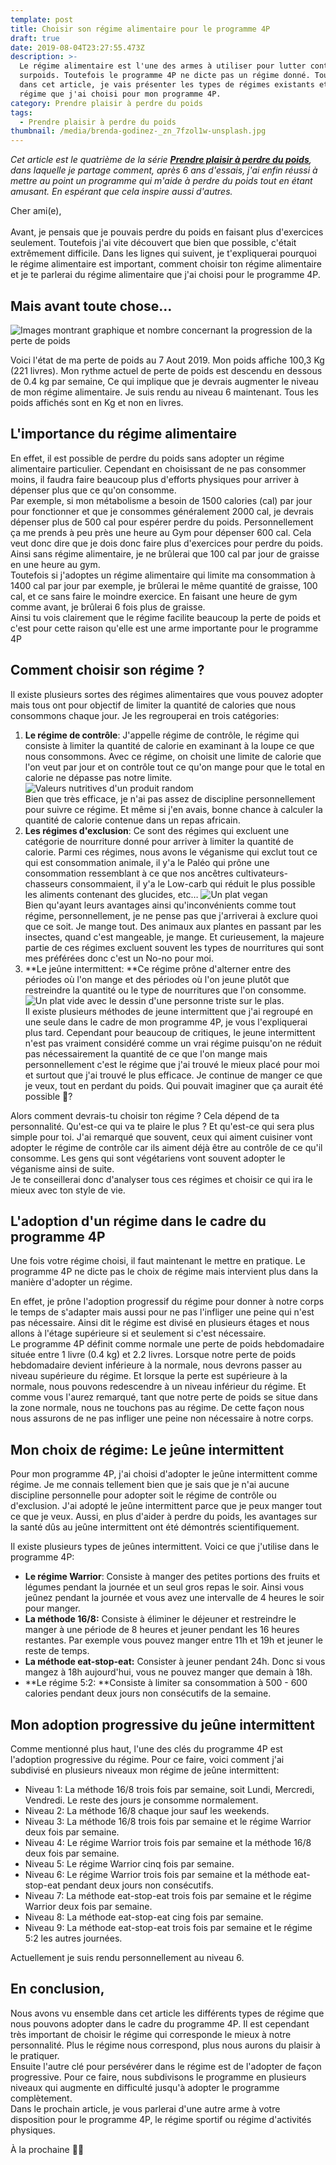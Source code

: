 ```yaml
---
template: post
title: Choisir son régime alimentaire pour le programme 4P
draft: true
date: 2019-08-04T23:27:55.473Z
description: >-
  Le régime alimentaire est l'une des armes à utiliser pour lutter contre le
  surpoids. Toutefois le programme 4P ne dicte pas un régime donné. Toutefois
  dans cet article, je vais présenter les types de régimes existants et le
  régime que j'ai choisi pour mon programme 4P.
category: Prendre plaisir à perdre du poids
tags:
  - Prendre plaisir à perdre du poids
thumbnail: /media/brenda-godinez-_zn_7fzol1w-unsplash.jpg
---
```

_Cet article est le quatrième de la série [**Prendre plaisir à perdre du poids**](https://www.didia.me/category/prendre-plaisir-a-perdre-du-poids/), dans laquelle je partage comment, après 6 ans d'essais, j'ai enfin réussi à mettre au point un programme qui m'aide à perdre du poids tout en étant amusant. En espérant que cela inspire aussi d'autres._

Cher ami(e),\
\
Avant, je pensais que je pouvais perdre du poids en faisant plus d'exercices seulement. Toutefois j'ai vite découvert que bien que possible, c'était extrêmement difficile. Dans les lignes qui suivent, je t'expliquerai pourquoi le régime alimentaire est important, comment choisir ton régime alimentaire et je te parlerai du régime alimentaire que j'ai choisi pour le programme 4P.

## Mais avant toute chose…

![Images montrant graphique et nombre concernant la progression de la perte de poids](/media/pjimage.jpg "Progrès au 7 Aout 2019")

Voici l'état de ma perte de poids au 7 Aout 2019. Mon poids affiche 100,3 Kg (221 livres). Mon rythme actuel de perte de poids est descendu en dessous de 0.4 kg par semaine, Ce qui implique que je devrais augmenter le niveau de mon régime alimentaire. Je suis rendu au niveau 6 maintenant. Tous les poids affichés sont en Kg et non en livres.

## L'importance du régime alimentaire

En effet, il est possible de perdre du poids sans adopter un régime alimentaire particulier. Cependant en choisissant de ne pas consommer moins, il faudra faire beaucoup plus d'efforts physiques pour arriver à dépenser plus que ce qu'on consomme.\
Par exemple, si mon métabolisme a besoin de 1500 calories (cal) par jour pour fonctionner et que je consommes généralement 2000 cal, je devrais dépenser plus de 500 cal pour espérer perdre du poids. Personnellement ça me prends à peu près une heure au Gym pour dépenser 600 cal. Cela veut donc dire que je dois donc faire plus d'exercices pour perdre du poids. Ainsi sans régime alimentaire, je ne brûlerai que 100 cal par jour de graisse en une heure au gym.\
Toutefois si j'adoptes un régime alimentaire qui limite ma consommation à 1400 cal par jour par exemple, je brûlerai le même quantité de graisse, 100 cal, et ce sans faire le moindre exercice. En faisant une heure de gym comme avant, je brûlerai 6 fois plus de graisse.\
Ainsi tu vois clairement que le régime facilite beaucoup la perte de poids et c'est pour cette raison qu'elle est une arme importante pour le programme 4P

## Comment choisir son régime ?

Il existe plusieurs sortes des régimes alimentaires que vous pouvez adopter mais tous ont pour objectif de limiter la quantité de calories que nous consommons chaque jour. Je les regrouperai en trois catégories:

1. **Le régime de contrôle**: J'appelle régime de contrôle, le régime qui consiste à limiter la quantité de calorie en examinant à la loupe ce que nous consommons. Avec ce régime, on choisit une limite de calorie que l'on veut par jour et on contrôle tout ce qu'on mange pour que le total en calorie ne dépasse pas notre limite. 
   ![Valeurs nutritives d'un produit random](/media/lble_industry_nutrition_label_table_information_im1_1503325839214_fra.jpg "Exemple de valeurs nutritives")
   \
   Bien que très efficace, je n'ai pas assez de discipline personnellement pour suivre ce régime. Et même si j'en avais, bonne chance à calculer la quantité de calorie contenue dans un repas africain.
2. **Les régimes d'exclusion**: Ce sont des régimes qui excluent une catégorie de nourriture donné pour arriver à limiter la quantité de calorie. Parmi ces régimes, nous avons le véganisme qui exclut tout ce qui est consommation animale, il y'a le Paléo qui prône une consommation ressemblant à ce que nos ancêtres cultivateurs-chasseurs consommaient, il y'a le Low-carb qui réduit le plus possible les aliments contenant des glucides, etc…
   ![Un plat vegan](/media/anna-pelzer-igfigp5onv0-unsplash.jpg "Un plat vegan")
   \
   Bien qu'ayant leurs avantages ainsi qu'inconvénients comme tout régime, personnellement, je ne pense pas que j'arriverai à exclure quoi que ce soit. Je mange tout. Des animaux aux plantes en passant par les insectes, quand c'est mangeable, je mange. Et curieusement, la majeure partie de ces régimes excluent souvent les types de nourritures qui sont mes préférées donc c'est un No-no pour moi.
3. **Le jeûne intermittent: **Ce régime prône d'alterner entre des périodes où l'on mange et des périodes où l'on jeune plutôt que restreindre la quantité ou le type de nourritures que l'on consomme. 
   ![Un plat vide avec le dessin d'une personne triste sur le plas.](/media/thought-catalog-fnztlib52gu-unsplash.jpg "Un plat vide")
   \
   Il existe plusieurs méthodes de jeune intermittent que j'ai regroupé en une seule dans le cadre de mon programme 4P, je vous l'expliquerai plus tard. Cependant pour beaucoup de critiques, le jeune intermittent n'est pas vraiment considéré comme un vrai régime puisqu'on ne réduit pas nécessairement la quantité de ce que l'on mange mais personnellement c'est le régime que j'ai trouvé le mieux placé pour moi et surtout que j'ai trouvé le plus efficace. Je continue de manger ce que je veux, tout en perdant du poids. Qui pouvait imaginer que ça aurait été possible 🤪?

Alors comment devrais-tu choisir ton régime ? Cela dépend de ta personnalité. Qu'est-ce qui va te plaire le plus ? Et qu'est-ce qui sera plus simple pour toi. J'ai remarqué que souvent, ceux qui aiment cuisiner vont adopter le régime de contrôle car ils aiment déjà être au contrôle de ce qu'il consomme. Les gens qui sont végétariens vont souvent adopter le véganisme ainsi de suite.\
Je te conseillerai donc d'analyser tous ces régimes et choisir ce qui ira le mieux avec ton style de vie.

## L'adoption d'un régime dans le cadre du programme 4P

Une fois votre régime choisi, il faut maintenant le mettre en pratique. Le programme 4P ne dicte pas le choix de régime mais intervient plus dans la manière d'adopter un régime.

En effet, je prône l'adoption progressif du régime pour donner à notre corps le temps de s'adapter mais aussi pour ne pas l'infliger une peine qui n'est pas nécessaire. Ainsi dit le régime est divisé en plusieurs étages et nous allons à l'étage supérieure si et seulement si c'est nécessaire. \
Le programme 4P définit comme normale une perte de poids hebdomadaire située entre 1 livre (0.4 kg) et 2.2 livres. Lorsque notre perte de poids hebdomadaire devient inférieure à la normale, nous devrons passer au niveau supérieure du régime. Et lorsque la perte est supérieure à la normale, nous pouvons redescendre à un niveau inférieur du régime. Et comme vous l'aurez remarqué, tant que notre perte de poids se situe dans la zone normale, nous ne touchons pas au régime. De cette façon nous nous assurons de ne pas infliger une peine non nécessaire à notre corps.

## Mon choix de régime: Le jeûne intermittent

Pour mon programme 4P, j'ai choisi d'adopter le jeûne intermittent comme régime. Je me connais tellement bien que je sais que je n'ai aucune discipline personnelle pour adopter soit le régime de contrôle ou d'exclusion. J'ai adopté le jeûne intermittent parce que je peux manger tout ce que je veux. Aussi, en plus d'aider à perdre du poids, les avantages sur la santé dûs au jeûne intermittent ont été démontrés scientifiquement.

Il existe plusieurs types de jeûnes intermittent. Voici ce que j'utilise dans le programme 4P:

* **Le régime Warrior**: Consiste à manger des petites portions des fruits et légumes pendant la journée et un seul gros repas le soir. Ainsi vous jeûnez pendant la journée et vous avez une intervalle de 4 heures le soir pour manger.
* **La méthode 16/8:** Consiste à éliminer le déjeuner et restreindre le manger à une période de 8 heures et jeuner pendant les 16 heures restantes. Par exemple vous pouvez manger entre 11h et 19h et jeuner le reste de temps.
* **La méthode eat-stop-eat:** Consister à jeuner pendant 24h. Donc si vous mangez à 18h aujourd'hui, vous ne pouvez manger que demain à 18h.
* **Le régime 5:2: **Consiste à limiter sa consommation à 500 - 600 calories pendant deux jours non consécutifs de la semaine.

## **Mon adoption progressive du jeûne intermittent**

Comme mentionné plus haut, l'une des clés du programme 4P est l'adoption progressive du régime. Pour ce faire, voici comment j'ai subdivisé en plusieurs niveaux mon régime de jeûne intermittent:

* Niveau 1: La méthode 16/8 trois fois par semaine, soit Lundi, Mercredi, Vendredi. Le reste des jours je consomme normalement.
* Niveau 2: La méthode 16/8 chaque jour sauf les weekends.
* Niveau 3: La méthode 16/8 trois fois par semaine et le régime Warrior deux fois par semaine.
* Niveau 4: Le régime Warrior trois fois par semaine et la méthode 16/8 deux fois par semaine.
* Niveau 5: Le régime Warrior cinq fois par semaine.
* Niveau 6: Le régime Warrior trois fois par semaine et la méthode eat-stop-eat pendant deux jours non consécutifs.
* Niveau 7: La méthode eat-stop-eat trois fois par semaine et le régime Warrior deux fois par semaine.
* Niveau 8: La méthode eat-stop-eat cing fois par semaine.
* Niveau 9: La méthode eat-stop-eat trois fois par semaine et le régime 5:2 les autres journées.

Actuellement je suis rendu personnellement au niveau 6. 

## En conclusion,

Nous avons vu ensemble dans cet article les différents types de régime que nous pouvons adopter dans le cadre du programme 4P. Il est cependant très important de choisir le régime qui corresponde le mieux à notre personnalité. Plus le régime nous correspond, plus nous aurons du plaisir à le pratiquer.\
Ensuite l'autre clé pour persévérer dans le régime est de l'adopter de façon progressive. Pour ce faire, nous subdivisons le programme en plusieurs niveaux qui augmente en difficulté jusqu'à adopter le programme complètement.\
Dans le prochain article, je vous parlerai d'une autre arme à votre disposition pour le programme 4P, le régime sportif ou régime d'activités physiques.

À la prochaine ✌🏾 

##
